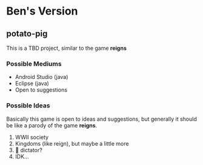 # Ben's Version

## potato-pig
This is a TBD project, similar to the game **reigns**

### Possible Mediums
- Android Studio (java)
- Eclipse (java)
- Open to suggestions

### Possible Ideas
Basically this game is open to ideas and suggestions, but generally it should be like a parody of the game **reigns**.
1. WWII society
2. Kingdoms (like reign), but maybe a little more
3. :panda_face: dictator?
3. IDK...
